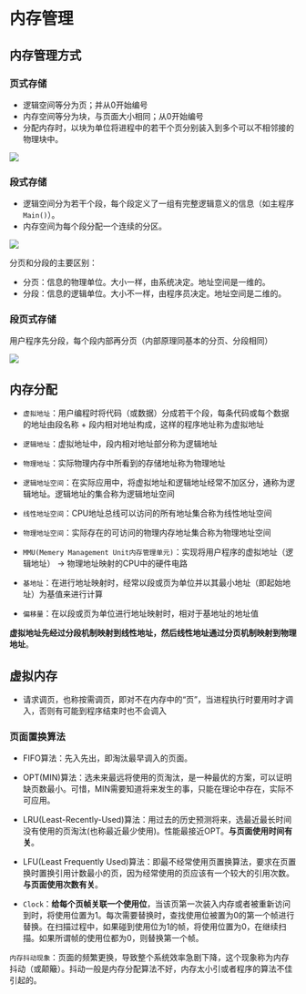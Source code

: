 # 内存管理

## 内存管理方式

### 页式存储

  - 逻辑空间等分为页；并从0开始编号
  - 内存空间等分为块，与页面大小相同；从0开始编号
  - 分配内存时，以块为单位将进程中的若干个页分别装入到多个可以不相邻接的物理块中。

![](page.png)

### 段式存储

  - 逻辑空间分为若干个段，每个段定义了一组有完整逻辑意义的信息（如主程序`Main()`）。
  - 内存空间为每个段分配一个连续的分区。

![](segment.png)

分页和分段的主要区别：

  - 分页：信息的物理单位。大小一样，由系统决定。地址空间是一维的。
  - 分段：信息的逻辑单位。大小不一样，由程序员决定。地址空间是二维的。

### 段页式存储

用户程序先分段，每个段内部再分页（内部原理同基本的分页、分段相同）

![](segment-page.png)

## 内存分配

- `虚拟地址`：用户编程时将代码（或数据）分成若干个段，每条代码或每个数据的地址由段名称 + 段内相对地址构成，这样的程序地址称为虚拟地址
- `逻辑地址`：虚拟地址中，段内相对地址部分称为逻辑地址
- `物理地址`：实际物理内存中所看到的存储地址称为物理地址

- `逻辑地址空间`：在实际应用中，将虚拟地址和逻辑地址经常不加区分，通称为逻辑地址。逻辑地址的集合称为逻辑地址空间
- `线性地址空间`：CPU地址总线可以访问的所有地址集合称为线性地址空间
- `物理地址空间`：实际存在的可访问的物理内存地址集合称为物理地址空间

- `MMU(Memery Management Unit内存管理单元)`：实现将用户程序的虚拟地址（逻辑地址） -> 物理地址映射的CPU中的硬件电路
- `基地址`：在进行地址映射时，经常以段或页为单位并以其最小地址（即起始地址）为基值来进行计算
- `偏移量`：在以段或页为单位进行地址映射时，相对于基地址的地址值

**虚拟地址先经过分段机制映射到线性地址，然后线性地址通过分页机制映射到物理地址**。

## 虚拟内存

- 请求调页，也称按需调页，即对不在内存中的“页”，当进程执行时要用时才调入，否则有可能到程序结束时也不会调入

### 页面置换算法

  - FIFO算法：先入先出，即淘汰最早调入的页面。

  - OPT(MIN)算法：选未来最远将使用的页淘汰，是一种最优的方案，可以证明缺页数最小。可惜，MIN需要知道将来发生的事，只能在理论中存在，实际不可应用。

  - LRU(Least-Recently-Used)算法：用过去的历史预测将来，选最近最长时间没有使用的页淘汰(也称最近最少使用)。性能最接近OPT。**与页面使用时间有关**。

  - LFU(Least Frequently Used)算法：即最不经常使用页置换算法，要求在页置换时置换引用计数最小的页，因为经常使用的页应该有一个较大的引用次数。**与页面使用次数有关**。

  - `Clock`：**给每个页帧关联一个使用位**，当该页第一次装入内存或者被重新访问到时，将使用位置为1。每次需要替换时，查找使用位被置为0的第一个帧进行替换。在扫描过程中，如果碰到使用位为1的帧，将使用位置为0，在继续扫描。如果所谓帧的使用位都为0，则替换第一个帧。

`内存抖动现象`：页面的频繁更换，导致整个系统效率急剧下降，这个现象称为内存抖动（或颠簸）。抖动一般是内存分配算法不好，内存太小引或者程序的算法不佳引起的。
